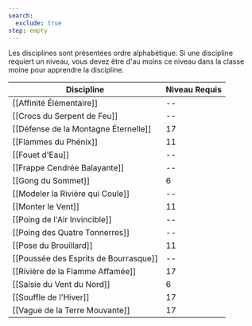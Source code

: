 ```yaml
---
search:
  exclude: true
step: empty
---
```


Les disciplines sont présentées ordre alphabétique. Si une discipline requiert un niveau, vous devez être d'au moins ce niveau dans la classe moine pour apprendre la discipline.

| Discipline                            | Niveau Requis |
| ------------------------------------- | ------------- |
| [[Affinité Élémentaire]]              | --            |
| [[Crocs du Serpent de Feu]]           | --            |
| [[Défense de la Montagne Éternelle]]  | 17            |
| [[Flammes du Phénix]]                 | 11            |
| [[Fouet d'Eau]]                       | --            |
| [[Frappe Cendrée Balayante]]          | --            |
| [[Gong du Sommet]]                    | 6             |
| [[Modeler la Rivière qui Coule]]      | --            |
| [[Monter le Vent]]                    | 11            |
| [[Poing de l'Air Invincible]]         | --            |
| [[Poing des Quatre Tonnerres]]        | --            |
| [[Pose du Brouillard]]                | 11            |
| [[Poussée des Esprits de Bourrasque]] | --            |
| [[Rivière de la Flamme Affamée]]      | 17            |
| [[Saisie du Vent du Nord]]            | 6             |
| [[Souffle de l'Hiver]]                | 17            |
| [[Vague de la Terre Mouvante]]        | 17            |

